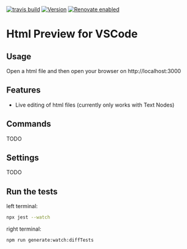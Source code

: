 [![travis build](https://img.shields.io/travis/com/SimonSiefke/vscode-html-preview.svg?style=flat-square)](https://travis-ci.com/SimonSiefke/vscode-html-preview) [![Version](https://vsmarketplacebadge.apphb.com/version/SimonSiefke.html-preview.svg)](https://marketplace.visualstudio.com/items?itemName=SimonSiefke.html-preview) [![Renovate enabled](https://img.shields.io/badge/renovate-enabled-brightgreen.svg)](https://renovatebot.com/)

# Html Preview for VSCode

<!-- TODO demo gif -->

## Usage

Open a html file and then open your browser on http://localhost:3000

## Features

- Live editing of html files (currently only works with Text Nodes)

## Commands

<!-- TODO commands -->

TODO

## Settings

<!-- TODO settings -->

TODO

## Run the tests

left terminal:

```sh
npx jest --watch
```

right terminal:

```sh
npm run generate:watch:diffTests
```

<!-- TODO bug: type <h1>a</h1>, select a , type b, $node is undefined -->
